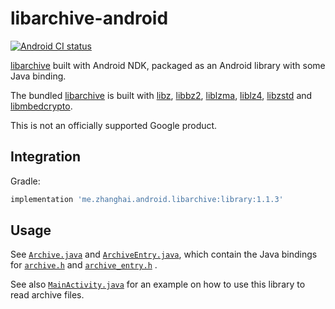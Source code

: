 # libarchive-android

[![Android CI status](https://github.com/zhanghai/libarchive-android/workflows/Android%20CI/badge.svg)](https://github.com/zhanghai/libarchive-android/actions)

[libarchive](https://github.com/libarchive/libarchive) built with Android NDK, packaged as an
Android library with some Java binding.

The bundled [libarchive](https://github.com/libarchive/libarchive) is built with
[libz](https://developer.android.com/ndk/guides/stable_apis#zlib_compression),
[libbz2](https://gitlab.com/bzip2/bzip2), [liblzma](https://github.com/tukaani-project/xz),
[liblz4](https://github.com/lz4/lz4), [libzstd](https://github.com/facebook/zstd) and
[libmbedcrypto](https://github.com/Mbed-TLS/mbedtls).

This is not an officially supported Google product.

## Integration

Gradle:

```gradle
implementation 'me.zhanghai.android.libarchive:library:1.1.3'
```

## Usage

See [`Archive.java`](library/src/main/java/me/zhanghai/android/libarchive/Archive.java) and
[`ArchiveEntry.java`](library/src/main/java/me/zhanghai/android/libarchive/ArchiveEntry.java), which
contain the Java bindings for
[`archive.h`](https://github.com/libarchive/libarchive/blob/master/libarchive/archive.h) and
[`archive_entry.h`](https://github.com/libarchive/libarchive/blob/master/libarchive/archive_entry.h)
.

See also
[`MainActivity.java`](sample/src/main/java/me/zhanghai/android/libarchive/sample/MainActivity.java)
for an example on how to use this library to read archive files.
